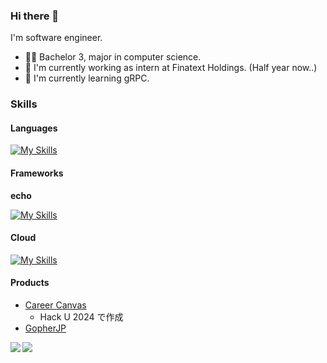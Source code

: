 ### Hi there 👋

I'm software engineer.
- 👨‍🎓 Bachelor 3, major in computer science.
- 🔭 I'm currently working as intern at Finatext Holdings. (Half year now..)
- 🌱 I'm currently learning gRPC.

### Skills

#### Languages

[![My Skills](https://skillicons.dev/icons?i=go,python,js,ts,java,html,css)](https://skillicons.dev)

#### Frameworks

**echo**

[![My Skills](https://skillicons.dev/icons?i=nestjs,react,next,vue,pytorch)](https://skillicons.dev)

#### Cloud

[![My Skills](https://skillicons.dev/icons?i=aws,terraform)](https://skillicons.dev)

#### Products
- [Career Canvas](https://github.com/openhacku-team-a)
    - Hack U 2024 で作成
- [GopherJP](https://github.com/GopherJP)

<a href="https://github.com/anuraghazra/github-readme-stats">
  <img align="left" src="https://github-readme-stats.vercel.app/api?username=pirotyyy&count_private=true&show_icons=true" />
</a>
<a href="https://github.com/anuraghazra/github-readme-stats">
  <img align="left" src="https://github-readme-stats.vercel.app/api/top-langs/?username=pirotyyy&layout=compact" />
</a>
